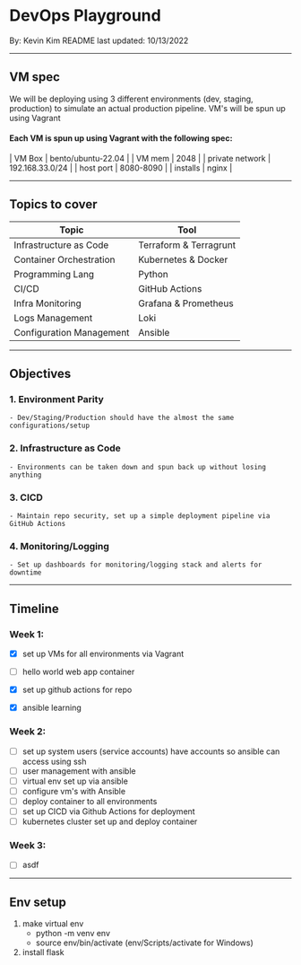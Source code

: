 # DevOps Playground
By: Kevin Kim
README last updated: 10/13/2022

---

## VM spec
We will be deploying using 3 different environments (dev, staging, production) to simulate an actual production pipeline. VM's will be spun up using Vagrant

#### Each VM is spun up using Vagrant with the following spec:

| VM Box | bento/ubuntu-22.04 |
| VM mem | 2048 |
| private network | 192.168.33.0/24 |
| host port | 8080-8090 |
| installs | nginx |


---

## Topics to cover

| Topic | Tool |
| --- | --- |
| Infrastructure as Code | Terraform & Terragrunt |
| Container Orchestration | Kubernetes & Docker |
| Programming Lang | Python | 
| CI/CD | GitHub Actions |
| Infra Monitoring | Grafana & Prometheus |
| Logs Management | Loki |
| Configuration Management | Ansible |

---

## Objectives
### 1. Environment Parity
    - Dev/Staging/Production should have the almost the same configurations/setup
### 2. Infrastructure as Code
    - Environments can be taken down and spun back up without losing anything
### 3. CICD
    - Maintain repo security, set up a simple deployment pipeline via GitHub Actions
### 4. Monitoring/Logging
    - Set up dashboards for monitoring/logging stack and alerts for downtime

---

## Timeline

### Week 1:
- [x] set up VMs for all environments via Vagrant
- [ ] hello world web app container
- [x] set up github actions for repo
- [x] ansible learning


### Week 2:
- [ ] set up system users (service accounts) have accounts so ansible can access using ssh
- [ ] user management with ansible
- [ ] virtual env set up via ansible
- [ ] configure vm's with Ansible
- [ ] deploy container to all environments
- [ ] set up CICD via Github Actions for deployment
- [ ] kubernetes cluster set up and deploy container

### Week 3:
- [ ] asdf

---

## Env setup
1. make virtual env
    - python -m venv env
    - source env/bin/activate (env/Scripts/activate for Windows)
2. install flask